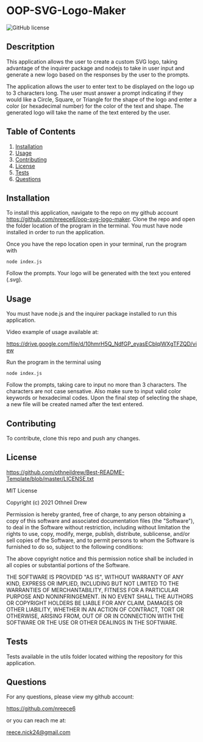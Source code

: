 # OOP-SVG-Logo-Maker

![GitHub license](https://img.shields.io/badge/license-MIT-blue.svg)



## Descritption

This application allows the user to create a custom SVG logo, taking advantage of the inquirer package and nodejs to take in user input and generate a new logo based on the responses by the user to the prompts.

The application allows the user to enter text to be displayed on the logo up to 3 characters long. The user must answer a prompt indicating if they would like a Circle, Square, or Triangle for the shape of the logo and enter a color (or hexadecimal number) for the color of the text and shape. The generated logo will take the name of the text entered by the user.


## Table of Contents

  1. [Installation](#installation)
  2. [Usage](#usage)
  3. [Contributing](#contributing)
  4. [License](#license)
  5. [Tests](#tests)
  6. [Questions](#questions)
  

## Installation

To install this application, navigate to the repo on my github account https://github.com/nreece6/oop-svg-logo-maker. Clone the repo and open the folder location of the program in the terminal. You must have node installed in order to run the application. 

Once you have the repo location open in your terminal, run the program with 
```
node index.js
 ``` 
Follow the prompts. Your logo will be generated with the text you entered (.svg).


## Usage

You must have node.js and the inquirer package installed to run this application.

Video example of usage available at:

https://drive.google.com/file/d/10hmrH5Q_NdfGP_eyasECblqlWXgTFZQD/view

Run the program in the terminal using 
```
node index.js
```

Follow the prompts, taking care to input no more than 3 characters. The characters are not case sensative. Also make sure to input valid color keywords or hexadecimal codes. Upon the final step of selecting the shape, a new file will be created named after the text entered.


## Contributing

To contribute, clone this repo and push any changes.


## License

https://github.com/othneildrew/Best-README-Template/blob/master/LICENSE.txt

MIT License

Copyright (c) 2021 Othneil Drew

Permission is hereby granted, free of charge, to any person obtaining a copy
of this software and associated documentation files (the "Software"), to deal
in the Software without restriction, including without limitation the rights
to use, copy, modify, merge, publish, distribute, sublicense, and/or sell
copies of the Software, and to permit persons to whom the Software is
furnished to do so, subject to the following conditions:

The above copyright notice and this permission notice shall be included in all
copies or substantial portions of the Software.

THE SOFTWARE IS PROVIDED "AS IS", WITHOUT WARRANTY OF ANY KIND, EXPRESS OR
IMPLIED, INCLUDING BUT NOT LIMITED TO THE WARRANTIES OF MERCHANTABILITY,
FITNESS FOR A PARTICULAR PURPOSE AND NONINFRINGEMENT. IN NO EVENT SHALL THE
AUTHORS OR COPYRIGHT HOLDERS BE LIABLE FOR ANY CLAIM, DAMAGES OR OTHER
LIABILITY, WHETHER IN AN ACTION OF CONTRACT, TORT OR OTHERWISE, ARISING FROM,
OUT OF OR IN CONNECTION WITH THE SOFTWARE OR THE USE OR OTHER DEALINGS IN THE
SOFTWARE.


## Tests

Tests available in the utils folder located withing the repository for this application.

## Questions


For any questions, please view my github account:

https://github.com/nreece6

or you can reach me at:

reece.nick24@gmail.com